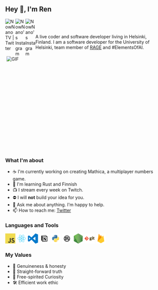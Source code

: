 ## Hey 👋, I'm Ren

<a href="https://twitter.com/NowNanoTV">
  <img align="left" alt="NowNanoTV | Twitter" width="32px" src="https://cdn.jsdelivr.net/npm/simple-icons@v3/icons/twitter.svg" />
</a>
<a href="https://www.instagram.com/NowNano/">
  <img align="left" alt="NowNano's Instagram" width="32px" src="https://cdn.jsdelivr.net/npm/simple-icons@v3/icons/instagram.svg" />
</a>
<a href="https://www.twitch.tv/NowNano/">
  <img align="left" alt="NowNano's Instagram" width="32px" src="https://cdn.jsdelivr.net/npm/simple-icons@v3/icons/twitch.svg" />
</a>

<br /><br />

A live coder and software developer living in Helsinki, Finland. I am a software developer for the University of Helsinki, team member of [RAGE](https://www.helsinki.fi/en/researchgroups/data-driven-education) and #ElementsOfAI.

<img align="right" alt="GIF" src="https://media.giphy.com/media/FqdGGgugkC4Xm/giphy.gif" width="500" height="320" />

### What I'm about

- ☕ I'm currently working on creating Mathica, a multiplayer numbers game.
- 📖 I'm learning Rust and Finnish
- 📺 I stream every week on Twitch.
- ⛔ I will **not** build your idea for you.
- 💬 Ask me about anything. I'm happy to help.
- 📫 How to reach me: [Twitter](https://twitter.com/NowNanoTV)

### Languages and Tools

<code><img height="32" src="https://raw.githubusercontent.com/Technopathic/Technopathic/main/public/readme-images/javascript.png"></code>
<code><img height="32" src="https://raw.githubusercontent.com/Technopathic/Technopathic/main/public/readme-images/react.png"></code>
<code><img height="32" src="https://raw.githubusercontent.com/Technopathic/Technopathic/main/public/readme-images/visual-studio-code.png"></code>
<code><img height="32" src="https://raw.githubusercontent.com/Technopathic/Technopathic/main/public/readme-images/notion.png"></code>
<code><img height="32" src="https://raw.githubusercontent.com/Technopathic/Technopathic/main/public/readme-images/python.png"></code>
<code><img height="32" src="https://raw.githubusercontent.com/Technopathic/Technopathic/main/public/readme-images/rust.png"></code>
<code><img height="32" src="https://raw.githubusercontent.com/Technopathic/Technopathic/main/public/readme-images/nodejs.png"></code>
<code><img height="32" src="https://raw.githubusercontent.com/Technopathic/Technopathic/main/public/readme-images/git.png"></code>
<code><img height="32" src="https://raw.githubusercontent.com/Technopathic/Technopathic/main/public/readme-images/firebase.png"></code>

### My Values
- 🌺 Genuineness & honesty
- 🐲 Straight-forward truth
- 🤖 Free-spirited Curiosity
- 🛠️ Efficient work ethic


